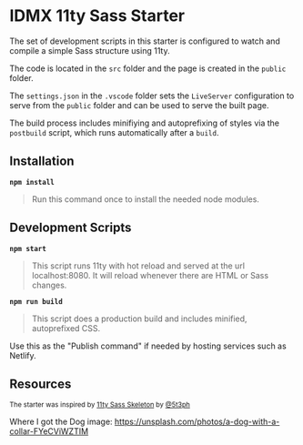 # IDMX 11ty Sass Starter

The set of development scripts in this starter is configured to watch and compile a simple Sass structure using 11ty.

The code is located in the `src` folder and the page is created in the `public` folder.

The `settings.json` in the `.vscode` folder sets the `LiveServer` configuration to serve from the `public` folder and can be used to serve the built page.

The build process includes minifiying and autoprefixing of styles via the `postbuild` script, which runs automatically after a `build`.

## Installation

**`npm install`**

>Run this command once to install the needed node modules.

## Development Scripts

**`npm start`**

> This script runs 11ty with hot reload and served at the url localhost:8080. It will reload whenever there are HTML or Sass changes.

**`npm run build`**

> This script does a production build and includes minified, autoprefixed CSS.

Use this as the "Publish command" if needed by hosting services such as Netlify.

## Resources

<small>The starter was inspired by [11ty Sass Skeleton](https://github.com/5t3ph/11ty-sass-skeleton) by [@5t3ph](https://twitter.com/5t3ph)</small>

Where I got the Dog image: https://unsplash.com/photos/a-dog-with-a-collar-FYeCViWZTIM 